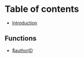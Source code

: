 # Table of contents

* [Introduction](README.md)

## Functions

* [$authorID](functions/authorid.md)

